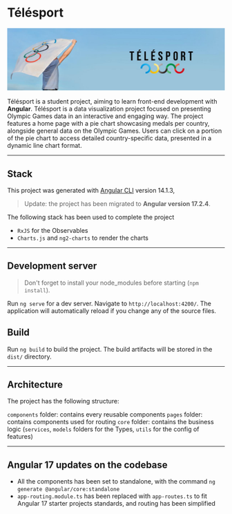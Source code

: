 # Télésport

![Telesport](/src/assets/cover-page.jpg)

Télésport is a student project, aiming to learn front-end development with **Angular**.
Télésport is a data visualization project focused on presenting Olympic Games data in an interactive and engaging way.
The project features a home page with a pie chart showcasing medals per country, alongside general data on the Olympic Games.
Users can click on a portion of the pie chart to access detailed country-specific data, presented in a dynamic line chart format.

---

## Stack

This project was generated with [Angular CLI](https://github.com/angular/angular-cli) version 14.1.3,

> Update: the project has been migrated to **Angular version 17.2.4**.

The following stack has been used to complete the project

- `RxJS` for the Observables
- `Charts.js` and `ng2-charts` to render the charts

---

## Development server

> Don't forget to install your node_modules before starting (`npm install`).

Run `ng serve` for a dev server. Navigate to `http://localhost:4200/`. The application will automatically reload if you change any of the source files.

## Build

Run `ng build` to build the project. The build artifacts will be stored in the `dist/` directory.

---

## Architecture

The project has the following structure:

`components` folder: contains every reusable components
`pages` folder: contains components used for routing
`core` folder: contains the business logic (`services`, `models` folders for the Types, `utils` for the config of features)

---

## Angular 17 updates on the codebase

- All the components has been set to standalone, with the command `ng generate @angular/core:standalone`
- `app-routing.module.ts` has been replaced with `app-routes.ts` to fit Angular 17 starter projects standards, and routing has been simplified
